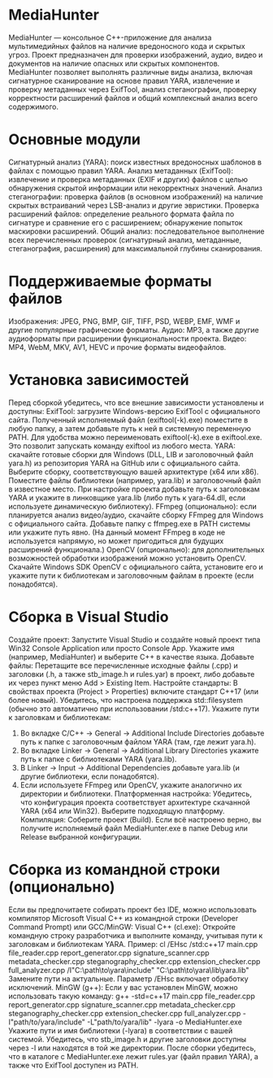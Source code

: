 # MediaHunter

MediaHunter — консольное C++-приложение для анализа мультимедийных файлов на наличие вредоносного кода и скрытых угроз. Проект предназначен для проверки изображений, аудио, видео и документов на наличие опасных или скрытых компонентов. MediaHunter позволяет выполнять различные виды анализа, включая сигнатурное сканирование на основе правил YARA, извлечение и проверку метаданных через ExifTool, анализ стеганографии, проверку корректности расширений файлов и общий комплексный анализ всего содержимого.

# Основные модули
Сигнатурный анализ (YARA): поиск известных вредоносных шаблонов в файлах с помощью правил YARA.
Анализ метаданных (ExifTool): извлечение и проверка метаданных (EXIF и других) файлов с целью обнаружения скрытой информации или некорректных значений.
Анализ стеганографии: проверка файлов (в основном изображений) на наличие скрытых встраиваний через LSB-анализ и другие эвристики.
Проверка расширений файлов: определение реального формата файла по сигнатуре и сравнение его с расширением; обнаружение попыток маскировки расширений.
Общий анализ: последовательное выполнение всех перечисленных проверок (сигнатурный анализ, метаданные, стеганография, расширения) для максимальной глубины сканирования.

# Поддерживаемые форматы файлов
Изображения: JPEG, PNG, BMP, GIF, TIFF, PSD, WEBP, EMF, WMF и другие популярные графические форматы.
Аудио: MP3, а также другие аудиоформаты при расширении функциональности проекта.
Видео: MP4, WebM, MKV, AV1, HEVC и прочие форматы видеофайлов.

# Установка зависимостей
Перед сборкой убедитесь, что все внешние зависимости установлены и доступны:
ExifTool: загрузите Windows-версию ExifTool с официального сайта. Полученный исполняемый файл (exiftool(-k).exe) поместите в любую папку, а затем добавьте путь к ней в системную переменную PATH. Для удобства можно переименовать exiftool(-k).exe в exiftool.exe. Это позволит запускать команду exiftool из любого места.
YARA: скачайте готовые сборки для Windows (DLL, LIB и заголовочный файл yara.h) из репозитория YARA на GitHub или с официального сайта. Выберите сборку, соответствующую вашей архитектуре (x64 или x86). Поместите файлы библиотеки (например, yara.lib) и заголовочный файл в известное место. При настройке проекта добавьте путь к заголовкам YARA и укажите в линковщике yara.lib (либо путь к yara-64.dll, если используете динамическую библиотеку).
FFmpeg (опционально): если планируется анализ видео/аудио, скачайте сборку FFmpeg для Windows с официального сайта. Добавьте папку с ffmpeg.exe в PATH системы или укажите путь явно. (На данный момент FFmpeg в коде не используется напрямую, но может пригодиться для будущих расширений функционала.)
OpenCV (опционально): для дополнительных возможностей обработки изображений можно установить OpenCV. Скачайте Windows SDK OpenCV с официального сайта, установите его и укажите пути к библиотекам и заголовочным файлам в проекте (если понадобятся).

# Сборка в Visual Studio
Создайте проект: Запустите Visual Studio и создайте новый проект типа Win32 Console Application или просто Console App. Укажите имя (например, MediaHunter) и выберите C++ в качестве языка.
Добавьте файлы: Перетащите все перечисленные исходные файлы (.cpp) и заголовки (.h, а также stb_image.h и rules.yar) в проект, либо добавьте их через пункт меню Add > Existing Item.
Настройте стандарты: В свойствах проекта (Project > Properties) включите стандарт C++17 (или более новый). Убедитесь, что настроена поддержка std::filesystem (обычно это автоматично при использовании /std:c++17).
Укажите пути к заголовкам и библиотекам:
1) Во вкладке C/C++ → General → Additional Include Directories добавьте путь к папке с заголовочным файлом YARA (там, где лежит yara.h).
2) Во вкладке Linker → General → Additional Library Directories укажите путь к папке с библиотеками YARA (yara.lib).
3) В Linker → Input → Additional Dependencies добавьте yara.lib (и другие библиотеки, если понадобятся).
4) Если используете FFmpeg или OpenCV, укажите аналогично их директории и библиотеки.
Платформенная настройка: Убедитесь, что конфигурация проекта соответствует архитектуре скачанной YARA (x64 или Win32). Выберите подходящую платформу.
Компиляция: Соберите проект (Build). Если всё настроено верно, вы получите исполняемый файл MediaHunter.exe в папке Debug или Release выбранной конфигурации.

# Сборка из командной строки (опционально)
Если вы предпочитаете собирать проект без IDE, можно использовать компилятор Microsoft Visual C++ из командной строки (Developer Command Prompt) или GCC/MinGW:
Visual C++ (cl.exe): Откройте командную строку разработчика и выполните команду, учитывая пути к заголовкам и библиотекам YARA. Пример:
cl /EHsc /std:c++17 main.cpp file_reader.cpp report_generator.cpp signature_scanner.cpp metadata_checker.cpp steganography_checker.cpp extension_checker.cpp full_analyzer.cpp /I"C:\path\to\yara\include" "C:\path\to\yara\lib\yara.lib"
Замените пути на актуальные. Параметр /EHsc включает обработку исключений.
MinGW (g++): Если у вас установлен MinGW, можно использовать такую команду:
g++ -std=c++17 main.cpp file_reader.cpp report_generator.cpp signature_scanner.cpp metadata_checker.cpp steganography_checker.cpp extension_checker.cpp full_analyzer.cpp -I"path/to/yara/include" -L"path/to/yara/lib" -lyara -o MediaHunter.exe
Укажите пути и имя библиотеки (-lyara) в соответствии с вашей системой.
Убедитесь, что stb_image.h и другие заголовки доступны через -I или находятся в той же директории.
После сборки убедитесь, что в каталоге с MediaHunter.exe лежит rules.yar (файл правил YARA), а также что ExifTool доступен из PATH.
